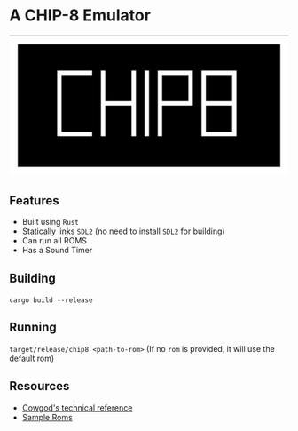 # A CHIP-8 Emulator

![Demo](./pic.png)

## Features

* Built using `Rust`
* Statically links `SDL2` (no need to install `SDL2` for building)
* Can run all ROMS
* Has a Sound Timer

## Building
`cargo build --release`

## Running
`target/release/chip8 <path-to-rom>` (If no `rom` is provided, it will use the default rom)

## Resources
* [Cowgod's technical reference]
* [Sample Roms]

[Cowgod's technical reference]: http://devernay.free.fr/hacks/chip8/C8TECH10.HTM
[Sample Roms]: https://web.archive.org/web/20130702032522if_/http://www.chip8.com/downloads/Chip-8%20Pack.zip
